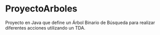 # ProyectoArboles
Proyecto en Java que define un Árbol Binario de Búsqueda para realizar diferentes acciones utilizando un TDA.
